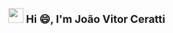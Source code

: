 <h2><img src="https://emojis.slackmojis.com/emojis/images/1643514974/10003/catjam.gif?1643514974"
         width="30"/> Hi 😄, I'm João Vitor Ceratti </h2>

<!--
**JoaoCeratti/JoaoCeratti** is a ✨ _special_ ✨ repository because its `README.md` (this file) appears on your GitHub profile.

Here are some ideas to get you started:

- 🔭 I’m currently working on ...
- 🌱 I’m currently learning ...
- 👯 I’m looking to collaborate on ...
- 🤔 I’m looking for help with ...
- 💬 Ask me about ...
- 📫 How to reach me: ...
- 😄 Pronouns: ...
- ⚡ Fun fact: ...
-->
